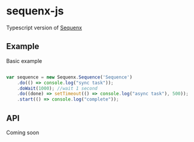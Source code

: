 sequenx-js
==========
Typescript version of [Sequenx](https://github.com/Silphid/Sequenx)

Example
-------
Basic example
```Typescript

var sequence = new Sequenx.Sequence('Sequence')
    .do(() => console.log("sync task"));
    .doWait(1000); //wait 1 second
    .do((done) => setTimeout(() => console.log("async task"), 500));
    .start(() => console.log("complete"));

```

API
---
Coming soon
